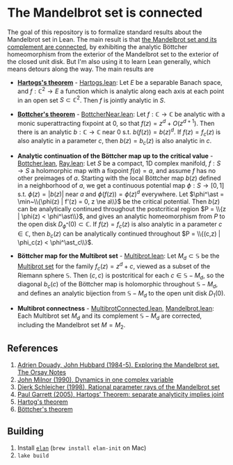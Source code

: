 The Mandelbrot set is connected
===============================

The goal of this repository is to formalize standard results about the
Mandelbrot set in Lean. The main result is that [the Mandelbrot set and its
complement are connected](http://github.com/girving/ray/blob/main/Ray/Dynamics/Mandelbrot.lean#L37), by exhibiting the
analytic Böttcher homeomorphism from the exterior of the Mandelbrot set to the
exterior of the closed unit disk. But I'm also using it to learn Lean
generally, which means detours along the way. The main results are

* **[Hartogs's theorem](https://en.wikipedia.org/wiki/Hartogs%27s_theorem_on_separate_holomorphicity)** -
  [Hartogs.lean](http://github.com/girving/ray/blob/main/Ray/Hartogs/Hartogs.lean):
  Let $E$ be a separable Banach space, and $f : \mathbb{C}^2 \to E$
  a function which is analytic along each axis at each point in an open set $S \subset \mathbb{C}^2$.
  Then $f$ is jointly analytic in $S$.

* **[Bottcher's theorem](https://en.wikipedia.org/wiki/B%C3%B6ttcher%27s_equation)** -
  [BottcherNear.lean](http://github.com/girving/ray/blob/main/Ray/Dynamics/BottcherNear.lean):
  Let $f : \mathbb{C} \to \mathbb{C}$ be analytic with a monic superattracting fixpoint at 0,
  so that $f(z) = z^d + O(z^{d+1})$.  Then there is an analytic $b : \mathbb{C} \to \mathbb{C}$ near 0 s.t.
  $b(f(z)) = b(z)^d$.  If $f(z) = f_c(z)$ is also analytic in a parameter $c$, then $b(z) = b_c(z)$ is also analytic in $c$.

* **Analytic continuation of the Böttcher map up to the critical value** -
  [Bottcher.lean](http://github.com/girving/ray/blob/main/Ray/Dynamics/Bottcher.lean),
  [Ray.lean](http://github.com/girving/ray/blob/main/Ray/Dynamics/Ray.lean):
  Let $S$ be a compact, 1D complex
  manifold, $f : S \to S$ a holomorphic map with a fixpoint $f(a) = a$, and assume $f$ has no
  other preimages of $a$.  Starting with the local Böttcher map $b(z)$ defined in a neighborhood of
  $a$, we get a continuous potential map $\phi : S \to [0,1]$ s.t. $\phi(z) = |b(z)|$ near $a$ and
  $\phi(f(z)) = \phi(z)^d$ everywhere.  Let $\phi^\ast = \min~\\{\phi(z) | f'(z) = 0, z \ne a\\}$ be the
  critical potential.  Then $b(z)$ can be analytically continued throughout the postcritical region
  $P = \\{z | \phi(z) < \phi^\ast\\}$, and gives an analytic homeomorphism from $P$ to the open disk
  $D_{\phi^\ast}(0) \subset \mathbb{C}$.  If $f(z) = f_c(z)$ is also analytic in a parameter
  $c \in \mathbb{C}$, then $b_c(z)$ can be analytically continued throughout
  $P = \\{(c,z) | \phi_c(z) < \phi^\ast_c\\}$.

* **Böttcher map for the Multibrot set** - [Multibrot.lean](http://github.com/girving/ray/blob/main/Ray/Dynamics/Multibrot.lean):
  Let $M_d \subset \mathbb{S}$ be the [Multibrot set](https://en.wikipedia.org/wiki/Multibrot_set) for the
  family $f_c(z) = z^d + c$, viewed as a subset of the Riemann sphere $\mathbb{S}$.  Then $(c,c)$ is
  postcritical for each $c \in \mathbb{S} - M_d$, so the diagonal $b_c(c)$ of the Böttcher map is
  holomorphic throughout $\mathbb{S} - M_d$, and defines an analytic bijection from $\mathbb{S} - M_d$
  to the open unit disk $D_1(0)$.

* **Multibrot connectness** -
  [MultibrotConnected.lean](http://github.com/girving/ray/blob/main/Ray/Dynamics/MultibrotConnected.lean#L76),
  [Mandelbrot.lean](http://github.com/girving/ray/blob/main/Ray/Dynamics/Mandelbrot.lean#L37):
  Each Multibrot set $M_d$ and its complement $\mathbb{S} - M_d$
  are corrected, including the Mandelbrot set $M = M_2$.

## References

1. [Adrien Douady, John Hubbard (1984-5). Exploring the Mandelbrot set.  The Orsay Notes](https://pi.math.cornell.edu/~hubbard/OrsayEnglish.pdf)
2. [John Milnor (1990), Dynamics in one complex variable](https://arxiv.org/abs/math/9201272)
3. [Dierk Schleicher (1998), Rational parameter rays of the Mandelbrot set](https://arxiv.org/abs/math/9711213)
4. [Paul Garrett (2005), Hartogs’ Theorem: separate analyticity implies joint](https://www-users.cse.umn.edu/~garrett/m/complex/hartogs.pdf)
5. [Hartog's theorem](https://en.wikipedia.org/wiki/Hartogs%27s_theorem_on_separate_holomorphicity)
6. [Böttcher's theorem](https://en.wikipedia.org/wiki/B%C3%B6ttcher%27s_equation)

## Building

1. Install [`elan`](https://github.com/leanprover/elan) (`brew install elan-init` on Mac)
2. `lake build`
